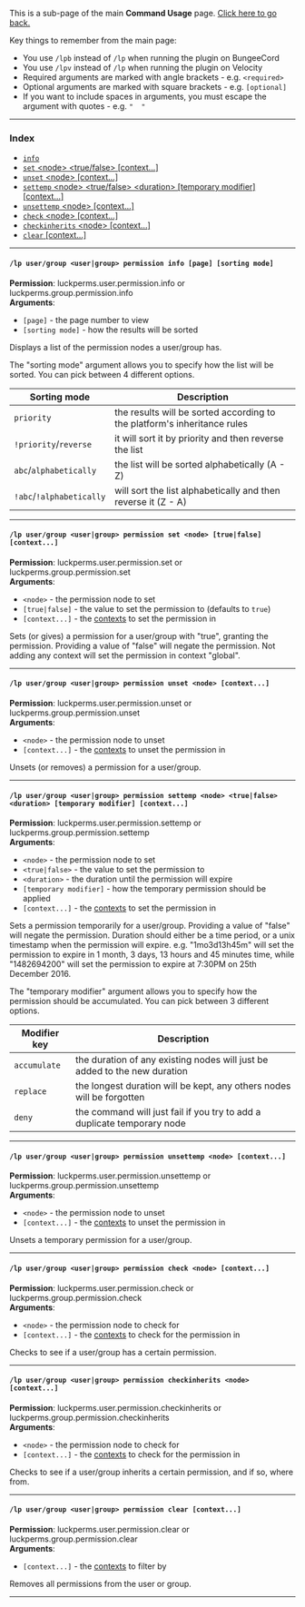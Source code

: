 This is a sub-page of the main **Command Usage** page. [Click here to go back.](Command-Usage)

Key things to remember from the main page:

* You use `/lpb` instead of `/lp` when running the plugin on BungeeCord
* You use `/lpv` instead of `/lp` when running the plugin on Velocity
* Required arguments are marked with angle brackets - e.g. `<required>`
* Optional arguments are marked with square brackets - e.g. `[optional]`
* If you want to include spaces in arguments, you must escape the argument with quotes - e.g. `"  "`

___

### Index
*  [`info`](#lp-usergroup-usergroup-permission-info-page-sorting-mode)
*  [`set` \<node\> \<true/false\> [context...]](#lp-usergroup-usergroup-permission-set-node-truefalse-context)
*  [`unset` \<node\> [context...]](#lp-usergroup-usergroup-permission-unset-node-context)
*  [`settemp` \<node\> \<true/false\> \<duration\> [temporary modifier] [context...]](#lp-usergroup-usergroup-permission-settemp-node-truefalse-duration-temporary-modifier-context)
*  [`unsettemp` \<node\> [context...]](#lp-usergroup-usergroup-permission-unsettemp-node-context)
*  [`check` \<node\> [context...]](#lp-usergroup-usergroup-permission-check-node-context)
*  [`checkinherits` \<node\> [context...]](#lp-usergroup-usergroup-permission-checkinherits-node-context)
*  [`clear` [context...]](#lp-usergroup-usergroup-permission-clear-context)

___
#### `/lp user/group <user|group> permission info [page] [sorting mode]`  
**Permission**: luckperms.user.permission.info or luckperms.group.permission.info  
**Arguments**:  
* `[page]` - the page number to view
* `[sorting mode]` - how the results will be sorted

Displays a list of the permission nodes a user/group has.

The "sorting mode" argument allows you to specify how the list will be sorted. You can pick between 4 different options.

| Sorting mode             | Description                                                              |
|--------------------------|--------------------------------------------------------------------------|
| `priority`               | the results will be sorted according to the platform's inheritance rules |
| `!priority`/`reverse`    | it will sort it by priority and then reverse the list                    |
| `abc`/`alphabetically`   | the list will be sorted alphabetically (A - Z)                           |
| `!abc`/`!alphabetically` | will sort the list alphabetically and then reverse it (Z - A)            |

___
#### `/lp user/group <user|group> permission set <node> [true|false] [context...]`  
**Permission**: luckperms.user.permission.set or luckperms.group.permission.set  
**Arguments**:  
* `<node>` - the permission node to set
* `[true|false]` - the value to set the permission to (defaults to `true`)
* `[context...]` - the [contexts](Context) to set the permission in

Sets (or gives) a permission for a user/group with "true", granting the permission. Providing a value of "false" will negate the permission. Not adding any context will set the permission in context "global".

___
#### `/lp user/group <user|group> permission unset <node> [context...]`  
**Permission**: luckperms.user.permission.unset or luckperms.group.permission.unset  
**Arguments**:  
* `<node>` - the permission node to unset
* `[context...]` - the [contexts](Context) to unset the permission in

Unsets (or removes) a permission for a user/group.

___
#### `/lp user/group <user|group> permission settemp <node> <true|false> <duration> [temporary modifier] [context...]`  
**Permission**: luckperms.user.permission.settemp or luckperms.group.permission.settemp  
**Arguments**:  
* `<node>` - the permission node to set
* `<true|false>` - the value to set the permission to
* `<duration>` - the duration until the permission will expire
* `[temporary modifier]` - how the temporary permission should be applied
* `[context...]` - the [contexts](Context) to set the permission in

Sets a permission temporarily for a user/group. Providing a value of "false" will negate the permission. Duration should either be a time period, or a unix timestamp when the permission will expire. e.g. "1mo3d13h45m" will set the permission to expire in 1 month, 3 days, 13 hours and 45 minutes time, while "1482694200" will set the permission to expire at 7:30PM on 25th December 2016.

The "temporary modifier" argument allows you to specify how the permission should be accumulated. You can pick between 3 different options.

| Modifier key | Description                                                               |
|--------------|---------------------------------------------------------------------------|
| `accumulate` | the duration of any existing nodes will just be added to the new duration |
| `replace`    | the longest duration will be kept, any others nodes will be forgotten     |
| `deny`       | the command will just fail if you try to add a duplicate temporary node   |

___
#### `/lp user/group <user|group> permission unsettemp <node> [context...]`  
**Permission**: luckperms.user.permission.unsettemp or luckperms.group.permission.unsettemp  
**Arguments**:  
* `<node>` - the permission node to unset
* `[context...]` - the [contexts](Context) to unset the permission in

Unsets a temporary permission for a user/group.

___
#### `/lp user/group <user|group> permission check <node> [context...]`  
**Permission**: luckperms.user.permission.check or luckperms.group.permission.check  
**Arguments**:  
* `<node>` - the permission node to check for
* `[context...]` - the [contexts](Context) to check for the permission in

Checks to see if a user/group has a certain permission.

___
#### `/lp user/group <user|group> permission checkinherits <node> [context...]`  
**Permission**: luckperms.user.permission.checkinherits or luckperms.group.permission.checkinherits  
**Arguments**:  
* `<node>` - the permission node to check for
* `[context...]` - the [contexts](Context) to check for the permission in

Checks to see if a user/group inherits a certain permission, and if so, where from.

___
#### `/lp user/group <user|group> permission clear [context...]`  
**Permission**: luckperms.user.permission.clear or luckperms.group.permission.clear  
**Arguments**:  
* `[context...]` - the [contexts](Context) to filter by

Removes all permissions from the user or group.

___
